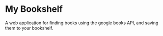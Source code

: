 # My Bookshelf

A web application for finding books using the google books API, and saving them to your bookshelf.

